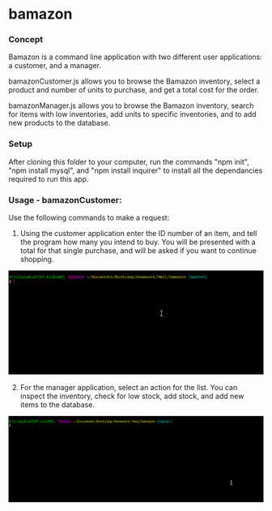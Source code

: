 # bamazon
### Concept
Bamazon is a command line application with two different user applications: a customer, and a manager.

bamazonCustomer.js allows you to browse the Bamazon inventory, select a product and number of units to purchase, and get a total cost for the order.

bamazonManager.js allows you to browse the Bamazon inventory, search for items with low inventories, add units to specific inventories, and to add new products to the database.

### Setup
After cloning this folder to your computer, run the commands "npm init", "npm install mysql", and "npm install inquirer" to install all the dependancies required to run this app.

### Usage - bamazonCustomer:

Use the following commands to make a request:

1) Using the customer application enter the ID number of an item, and tell the program how many you intend to buy.  You will be presented with a total for that single purchase, and will be asked if you want to continue shopping.

![](gifs/bamazonCustomer.gif)


2) For the manager application, select an action for the list.  You can inspect the inventory, check for low stock, add stock, and add new items to the database.

![](gifs/bamazonManager.gif)


